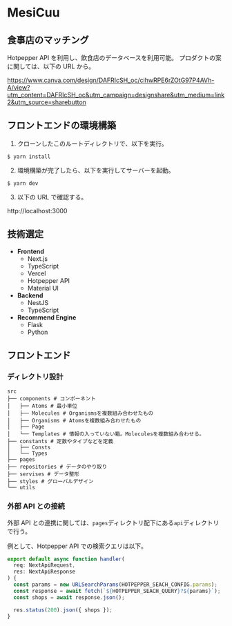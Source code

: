 # MesiCuu

## 食事店のマッチング

Hotpepper API を利用し、飲食店のデータベースを利用可能。
プロダクトの案に関しては、以下の URL から。

https://www.canva.com/design/DAFRIcSH_oc/cihwRPE6rZOtG97P4AVh-A/view?utm_content=DAFRIcSH_oc&utm_campaign=designshare&utm_medium=link2&utm_source=sharebutton

## フロントエンドの環境構築

1. クローンしたこのルートディレクトリで、以下を実行。

```
$ yarn install
```

2. 環境構築が完了したら、以下を実行してサーバーを起動。

```
$ yarn dev
```

3. 以下の URL で確認する。

http://localhost:3000

## 技術選定

- **Frontend**
  - Next.js
  - TypeScript
  - Vercel
  - Hotpepper API
  - Material UI
- **Backend**
  - NestJS
  - TypeScript
- **Recommend Engine**
  - Flask
  - Python

## フロントエンド

### ディレクトリ設計

```
src
├── components # コンポーネント
│   ├── Atoms # 最小単位
│   ├── Molecules # Organismsを複数組み合わせたもの
│   ├── Organisms # Atomsを複数組み合わせたもの
│   ├── Page
│   └── Templates # 情報の入っていない箱。Moleculesを複数組み合わせる。
├── constants # 定数やタイプなどを定義
│   ├── Consts
│   └── Types
├── pages
├── repositories # データのやり取り
├── servises # データ整形
├── styles # グローバルデザイン
└── utils
```

### 外部 API との接続

外部 API との連携に関しては、`pages`ディレクトリ配下にある`api`ディレクトリで行う。

例として、Hotpepper API での検索クエリは以下。

```ts
export default async function handler(
  req: NextApiRequest,
  res: NextApiResponse
) {
  const params = new URLSearchParams(HOTPEPPER_SEACH_CONFIG.params);
  const response = await fetch(`${HOTPEPPER_SEACH_QUERY}?${params}`);
  const shops = await response.json();

  res.status(200).json({ shops });
}
```
